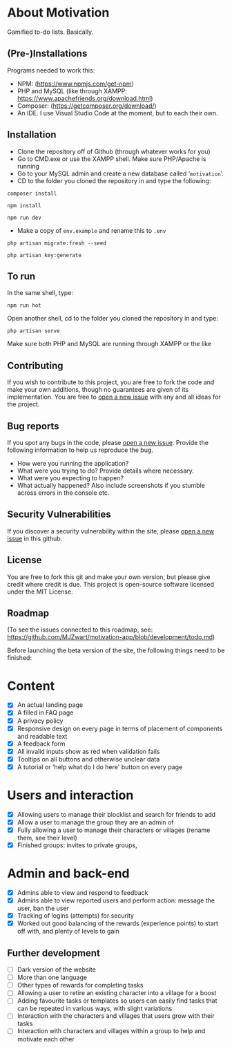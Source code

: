 # About Motivation

Gamified to-do lists. Basically.

## (Pre-)Installations

Programs needed to work this:
- NPM: (https://www.npmjs.com/get-npm)
- PHP and MySQL (like through XAMPP: https://www.apachefriends.org/download.html)
- Composer: (https://getcomposer.org/download/)
- An IDE. I use Visual Studio Code at the moment, but to each their own.

## Installation

- Clone the repository off of Github (through whatever works for you)
- Go to CMD.exe or use the XAMPP shell. Make sure PHP/Apache is running
- Go to your MySQL admin and create a new database called ‘`motivation`’.
- CD to the folder you cloned the repository in and type the following:

`composer install`

`npm install`

`npm run dev`

- Make a copy of `env.example` and rename this to `.env`

`php artisan migrate:fresh --seed`

`php artisan key:generate`


## To run

In the same shell, type:

`npm run hot`

Open another shell, cd to the folder you cloned the repository in and type:

`php artisan serve`

Make sure both PHP and MySQL are running through XAMPP or the like

## Contributing

If you wish to contribute to this project, you are free to fork the code and make your own additions, though no guarantees are given of its implementation. You are free to [open a new issue](https://github.com/MJZwart/motivation-app/issues/new) with any and all ideas for the project.

## Bug reports

If you spot any bugs in the code, please [open a new issue](https://github.com/MJZwart/motivation-app/issues/new). Provide the following information to help us reproduce the bug. 
- How were you running the application?
- What were you trying to do? Provide details where necessary.
- What were you expecting to happen?
- What actually happened?
Also include screenshots if you stumble across errors in the console etc.

## Security Vulnerabilities

If you discover a security vulnerability within the site, please [open a new issue](https://github.com/MJZwart/motivation-app/issues/new) in this github.

## License

You are free to fork this git and make your own version, but please give credit where credit is due. This project is open-source software licensed under the MIT License.

## Roadmap

(To see the issues connected to this roadmap, see: https://github.com/MJZwart/motivation-app/blob/development/todo.md)

Before launching the beta version of the site, the following things need to be finished:
# Content
- [x] An actual landing page
- [x] A filled in FAQ page
- [x] A privacy policy
- [x] Responsive design on every page in terms of placement of components and readable text
- [x] A feedback form
- [x] All invalid inputs show as red when validation fails
- [x] Tooltips on all buttons and otherwise unclear data
- [x] A tutorial or 'help what do I do here' button on every page
# Users and interaction
- [x] Allowing users to manage their blocklist and search for friends to add
- [x] Allow a user to manage the group they are an admin of
- [x] Fully allowing a user to manage their characters or villages (rename them, see their level)
- [x] Finished groups: invites to private groups, 
# Admin and back-end
- [x] Admins able to view and respond to feedback
- [x] Admins able to view reported users and perform action: message the user, ban the user
- [x] Tracking of logins (attempts) for security
- [x] Worked out good balancing of the rewards (experience points) to start off with, and plenty of levels to gain

## Further development
- [ ] Dark version of the website
- [ ] More than one language
- [ ] Other types of rewards for completing tasks
- [ ] Allowing a user to retire an existing character into a village for a boost
- [ ] Adding favourite tasks or templates so users can easily find tasks that can be repeated in various ways, with slight variations
- [ ] Interaction with the characters and villages that users grow with their tasks
- [ ] Interaction with characters and villages within a group to help and motivate each other
